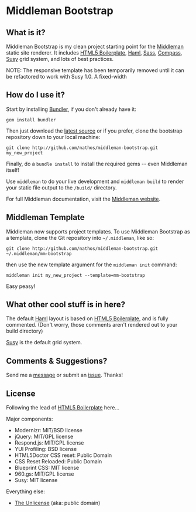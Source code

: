 # Middleman Bootstrap

## What is it?

Middleman Bootstrap is my clean project starting point for the [Middleman](http://middlemanapp.com/) static site renderer. It includes [HTML5 Boilerplate](http://html5boilerplate.com/), [Haml](http://haml-lang.com/), [Sass](http://sass-lang.com/), [Compass](http://compass-style.org/), [Susy](http://susy.oddbird.net/) grid system, and lots of best practices.

<!-- 
## Now it's Responsive!

Middleman Bootstrap now comes with a Mobile-first Responsive grid system by default. Inspired by [320 and up](http://www.stuffandnonsense.co.uk/projects/320andup/) and [320+Susy](http://susy.oddbird.net/susy320/), the basic skeleton for a fully responsive layout is ready for you to use in your projects.

Put your responsive grid declarations in the ```/stylesheets/grid/media/``` partials, and your width-specific styles in the ```/stylesheets/media/``` partials. Remember, it's mobile-first, so your styles cascade *up* with larger browser widths. 
-->

NOTE: The responsive template has been temporarily removed until it can be refactored to work with Susy 1.0. A fixed-width 


## How do I use it?

Start by installing [Bundler](http://gembundler.com/), if you don't already have it:

```
gem install bundler
```

Then just download the [latest source](https://github.com/nathos/middleman-bootstrap/archives/master) or if you prefer, clone the bootstrap repository down to your local machine:

```
git clone http://github.com/nathos/middleman-bootstrap.git my_new_project
```

Finally, do a ```bundle install``` to install the required gems -- even Middleman itself!

Use ```middleman``` to do your live development and ```middleman build``` to render your static file output to the ```/build/``` directory. 

For full Middleman documentation, visit the [Middleman website](http://middlemanapp.com/).


## Middleman Template

Middleman now supports project templates. To use Middleman Bootstrap as a template, clone the Git repository into ```~/.middleman```, like so:

```git clone http://github.com/nathos/middleman-bootstrap.git ~/.middleman/mm-bootstrap```

then use the new template argument for the ```middleman init``` command:

```middleman init my_new_project --template=mm-bootstrap```

Easy peasy!


## What other cool stuff is in here?

The default [Haml](http://haml-lang.com/) layout is based on [HTML5 Boilerplate](http://html5boilerplate.com/), and is fully commented. (Don't worry, those comments aren't rendered out to your build directory)

[Susy](http://susy.oddbird.net/) is the default grid system. 


## Comments & Suggestions?

Send me a [message](https://github.com/nathos) or submit an [issue](https://github.com/nathos/middleman-bootstrap/issues). Thanks!


## License

Following the lead of [HTML5 Boilerplate](https://github.com/paulirish/html5-boilerplate) here...

Major components:

* Modernizr: MIT/BSD license
* jQuery: MIT/GPL license
* Respond.js: MIT/GPL license
* YUI Profiling: BSD license
* HTML5Doctor CSS reset: Public Domain
* CSS Reset Reloaded: Public Domain
* Blueprint CSS: MIT license
* 960.gs: MIT/GPL license
* Susy: MIT license

Everything else:

* [The Unlicense](http://unlicense.org/) (aka: public domain)
